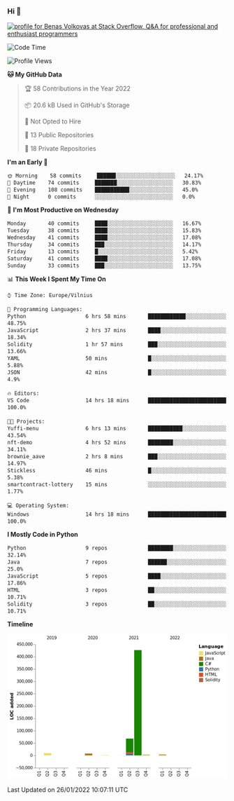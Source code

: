 ### Hi 👋
<a href="https://stackoverflow.com/users/14954249/benas-volkovas"><img src="https://stackoverflow.com/users/flair/14954249.png?theme=dark" width="208" height="58" alt="profile for Benas Volkovas at Stack Overflow, Q&amp;A for professional and enthusiast programmers" title="profile for Benas Volkovas at Stack Overflow, Q&amp;A for professional and enthusiast programmers"></a>

<!--START_SECTION:waka-->
![Code Time](http://img.shields.io/badge/Code%20Time-555%20hrs%2013%20mins-blue)

![Profile Views](http://img.shields.io/badge/Profile%20Views-0-blue)

**🐱 My GitHub Data** 

> 🏆 58 Contributions in the Year 2022
 > 
> 📦 20.6 kB Used in GitHub's Storage 
 > 
> 🚫 Not Opted to Hire
 > 
> 📜 13 Public Repositories 
 > 
> 🔑 18 Private Repositories  
 > 
**I'm an Early 🐤** 

```text
🌞 Morning    58 commits     ██████░░░░░░░░░░░░░░░░░░░   24.17% 
🌆 Daytime    74 commits     ███████░░░░░░░░░░░░░░░░░░   30.83% 
🌃 Evening    108 commits    ███████████░░░░░░░░░░░░░░   45.0% 
🌙 Night      0 commits      ░░░░░░░░░░░░░░░░░░░░░░░░░   0.0%

```
📅 **I'm Most Productive on Wednesday** 

```text
Monday       40 commits     ████░░░░░░░░░░░░░░░░░░░░░   16.67% 
Tuesday      38 commits     ████░░░░░░░░░░░░░░░░░░░░░   15.83% 
Wednesday    41 commits     ████░░░░░░░░░░░░░░░░░░░░░   17.08% 
Thursday     34 commits     ███░░░░░░░░░░░░░░░░░░░░░░   14.17% 
Friday       13 commits     █░░░░░░░░░░░░░░░░░░░░░░░░   5.42% 
Saturday     41 commits     ████░░░░░░░░░░░░░░░░░░░░░   17.08% 
Sunday       33 commits     ███░░░░░░░░░░░░░░░░░░░░░░   13.75%

```


📊 **This Week I Spent My Time On** 

```text
⌚︎ Time Zone: Europe/Vilnius

💬 Programming Languages: 
Python                   6 hrs 58 mins       ████████████░░░░░░░░░░░░░   48.75% 
JavaScript               2 hrs 37 mins       ████░░░░░░░░░░░░░░░░░░░░░   18.34% 
Solidity                 1 hr 57 mins        ███░░░░░░░░░░░░░░░░░░░░░░   13.66% 
YAML                     50 mins             █░░░░░░░░░░░░░░░░░░░░░░░░   5.88% 
JSON                     42 mins             █░░░░░░░░░░░░░░░░░░░░░░░░   4.9%

🔥 Editors: 
VS Code                  14 hrs 18 mins      █████████████████████████   100.0%

🐱‍💻 Projects: 
Yuffi-menu               6 hrs 13 mins       ███████████░░░░░░░░░░░░░░   43.54% 
nft-demo                 4 hrs 52 mins       ████████░░░░░░░░░░░░░░░░░   34.11% 
brownie_aave             2 hrs 8 mins        ███░░░░░░░░░░░░░░░░░░░░░░   14.97% 
Stickless                46 mins             █░░░░░░░░░░░░░░░░░░░░░░░░   5.38% 
smartcontract-lottery    15 mins             ░░░░░░░░░░░░░░░░░░░░░░░░░   1.77%

💻 Operating System: 
Windows                  14 hrs 18 mins      █████████████████████████   100.0%

```

**I Mostly Code in Python** 

```text
Python                   9 repos             ████████░░░░░░░░░░░░░░░░░   32.14% 
Java                     7 repos             ██████░░░░░░░░░░░░░░░░░░░   25.0% 
JavaScript               5 repos             ████░░░░░░░░░░░░░░░░░░░░░   17.86% 
HTML                     3 repos             ██░░░░░░░░░░░░░░░░░░░░░░░   10.71% 
Solidity                 3 repos             ██░░░░░░░░░░░░░░░░░░░░░░░   10.71%

```


**Timeline**

![Chart not found](https://raw.githubusercontent.com/BenasVolkovas/BenasVolkovas/main/charts/bar_graph.png) 


 Last Updated on 26/01/2022 10:07:11 UTC
<!--END_SECTION:waka-->
